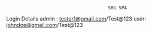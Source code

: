                                          SRG SPA
Login Details
admin : tester1@gmail.com/Test@123
user: johndoe@gmail.com/Test@123
